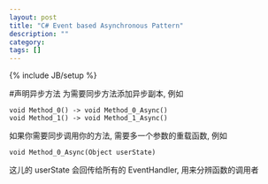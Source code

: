 ```yaml
---
layout: post
title: "C# Event based Asynchronous Pattern"
description: ""
category: 
tags: []
---
```

{% include JB/setup %}

#声明异步方法
为需要同步方法添加异步副本, 例如

	void Method_0() -> void Method_0_Async()
	void Method_1() -> void Method_1_Async()
	
如果你需要同步调用你的方法, 需要多一个参数的重载函数, 例如

	void Method_0_Async(Object userState)

这儿的 userState 会回传给所有的 EventHandler, 用来分辨函数的调用者
	